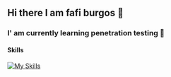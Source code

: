 ## Hi there I am fafi burgos 👋

### I' am currently learning penetration testing 🚩

#### Skills

[![My Skills](https://skillicons.dev/icons?i=py,linux,docker,postgres)](https://skillicons.dev)


<!--
**fafiburgos/fafiburgos** is a ✨ _special_ ✨ repository because its `README.md` (this file) appears on your GitHub profile.

Here are some ideas to get you started:

- 🔭 I’m currently working on ...
- 🌱 I’m currently learning ...
- 👯 I’m looking to collaborate on ...
- 🤔 I’m looking for help with ...
- 💬 Ask me about ...
- 📫 How to reach me: ...
- 😄 Pronouns: ...
- ⚡ Fun fact: ...
-->
